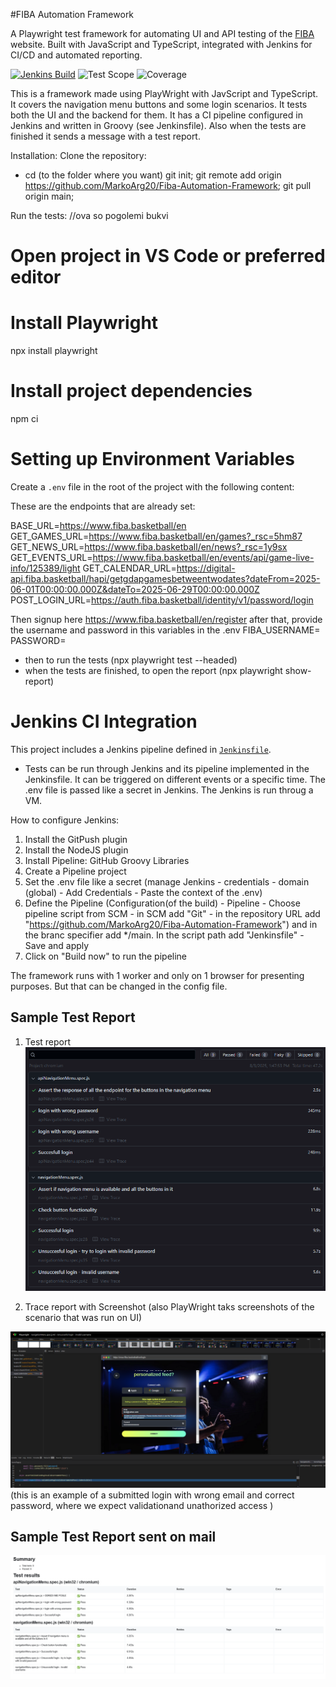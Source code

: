 #FIBA Automation Framework

A Playwright test framework for automating UI and API testing of the [FIBA](https://www.fiba.basketball) website. Built with JavaScript and TypeScript, integrated with Jenkins for CI/CD and automated reporting.



[![Jenkins Build](https://img.shields.io/badge/Jenkins-Build%20Configured-brightgreen?logo=jenkins)](https://github.com/MarkoArg20/Fiba-Automation-Framework/blob/main/Jenkinsfile)
![Test Scope](https://img.shields.io/badge/Scope-Navigation%20Menu%20%26%20Login-blue)
![Coverage](https://img.shields.io/badge/Coverage-UI%20%2B%20Backend-yellow)


This is a framework made using PlayWright with JavScript and TypeScript. It covers the navigation menu buttons and some login scenarios. It tests both the UI and the backend for them.
It has a CI pipeline configured in Jenkins and written in Groovy (see Jenkinsfile). Also when the tests are finished it sends a message with a test report.


Installation:
Clone the repository:
- cd (to the folder where you want) git init; git remote add origin https://github.com/MarkoArg20/Fiba-Automation-Framework; git pull origin main;

Run the tests: //ova so pogolemi bukvi
# Open project in VS Code or preferred editor

# Install Playwright
npx install playwright

# Install project dependencies
npm ci

# Setting up Environment Variables
Create a `.env` file in the root of the project with the following content:

These are the endpoints that are already set:

BASE_URL=https://www.fiba.basketball/en
GET_GAMES_URL=https://www.fiba.basketball/en/games?_rsc=5hm87
GET_NEWS_URL=https://www.fiba.basketball/en/news?_rsc=1y9sx
GET_EVENTS_URL=https://www.fiba.basketball/en/events/api/game-live-info/125389/light
GET_CALENDAR_URL=https://digital-api.fiba.basketball/hapi/getgdapgamesbetweentwodates?dateFrom=2025-06-01T00:00:00.000Z&dateTo=2025-06-29T00:00:00.000Z
POST_LOGIN_URL=https://auth.fiba.basketball/identity/v1/password/login

Then signup here https://www.fiba.basketball/en/register
after that, provide the username and password in this variables in the .env
FIBA_USERNAME=
PASSWORD=

- then to run the tests (npx playwright test --headed) 
- when the tests are finished, to open the report (npx playwright show-report)

# Jenkins CI Integration
This project includes a Jenkins pipeline defined in [`Jenkinsfile`](./Jenkinsfile).

- Tests can be run through Jenkins and its pipeline implemented in the Jenkinsfile. It can be triggered on different events or a specific time.
The .env file is passed like a secret in Jenkins. The Jenkins is run throug a VM.

How to configure Jenkins:
1. Install the GitPush plugin
2. Install the NodeJS plugin
3. Install Pipeline: GitHub Groovy Libraries
4. Create a Pipeline project
5. Set the .env file like a secret (manage Jenkins - credentials - domain (global) - Add Credentials - Paste the context of the .env)
6. Define the Pipeline (Configuration(of the build) - Pipeline - Choose pipeline script from SCM - in SCM add "Git" - in the repository URL add "https://github.com/MarkoArg20/Fiba-Automation-Framework") and in the branc specifier add */main. In the script path add "Jenkinsfile" - Save and apply
7. Click on "Build now" to run the pipeline


The framework runs with 1 worker and only on 1 browser for presenting purposes. But that can be changed in the config file.

## Sample Test Report
1. Test report
![alt text](sampleScreenshots/Report-detailed.png)

2. Trace report with Screenshot (also PlayWright taks screenshots of the scenario that was run on UI)

![alt text](sampleScreenshots/image-1.png)
(this is an example of a submitted login with wrong email and correct password, where we expect validationand unathorized access )

## Sample Test Report sent on mail
![Playwright Report](sampleScreenshots/image.png)



